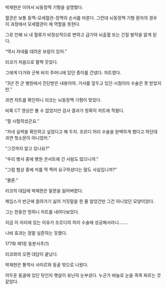 박재현은 이어서 뇌동정맥 기형을 설명했다.

혈관은 보통 동맥-모세혈관-정맥의 순서를 따른다. 그런데 뇌동정맥 기형 환자의 경우 이 과정에서 모세혈관이 제 역할을 못한다.

그로 인해 뇌 내 혈류가 비정상적으로 변하고 급기야 뇌출혈 또는 간질 발작을 앓게 된다.

“역시 자네를 데려온 보람이 있어.”

리코가 처음으로 활짝 웃었다.

그에게 다가와 군복 바지 주머니에 있던 종이를 건넸다. 차트였다.

“3년 전 군 병원에서 진단받은 내용이야. 거사를 앞두고 있던 시점이라 수술은 못 받았지만.”

과연 차트를 확인하니 리코는 뇌동정맥 기형이 맞았다.

비록 CT 영상은 볼 수 없었지만 검사 결과가 정확히 차트에 적혔다.

“절 시험하셨군요.”

“자네 실력을 확인하고 싶었다고 해 두지. 조르디 허리 수술을 완벽하게 했다고 하던데 과연 헛소문이 아니었어.”

“그것까지 알고 있나요?”

“우리 병사 중에 병원 콘서트에 간 사람도 많으니까.”

“그럼 협상 중에 저를 딱 찍어 요구하셨다는 말도 사실입니까?”

“물론.”

리코의 대답에 박재현은 말문을 잃어버렸다.

제임스가 반군에 끌려가기 싫어 거짓말을 한 줄 알았건만 그건 아니었던 모양이었다.

그는 한동안 멍하니 차트를 내려다보았다.

지금 이 자리에 있는 이유가 조르디의 허리 수술에 성공해서라니…….

나비 효과는 정말 실존하는 듯했다.

177화 제1장 동분서주(1)

리코와의 오랜 대담이 끝났다.

박재현은 통역사 사미르와 동굴 밖으로 나왔다.

어두운 동굴에 있던 탓인지 햇살이 유난히 눈부셨다. 누군가 바늘로 눈을 콕콕 찌르는 것 같았다.